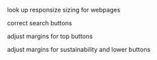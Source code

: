 look up responsize sizing for webpages

correct search buttons

adjust margins for top buttons

adjust margins for sustainability and lower buttons

